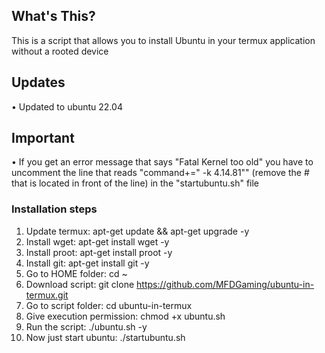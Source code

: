 ## What's This?

This is a script that allows you to install Ubuntu in your termux application without a rooted device

## Updates

• Updated to ubuntu 22.04

## Important 
• If you get an error message that says "Fatal Kernel too old" you have to uncomment the line that reads "command+=" -k 4.14.81"" (remove the # that is located in front of the line) in the "startubuntu.sh" file

### Installation steps

1. Update termux: apt-get update && apt-get upgrade -y
2. Install wget: apt-get install wget -y
3. Install proot: apt-get install proot -y
4. Install git: apt-get install git -y
5. Go to HOME folder: cd ~
6. Download script: git clone https://github.com/MFDGaming/ubuntu-in-termux.git
7. Go to script folder: cd ubuntu-in-termux
8. Give execution permission: chmod +x ubuntu.sh
9. Run the script: ./ubuntu.sh -y
10. Now just start ubuntu: ./startubuntu.sh